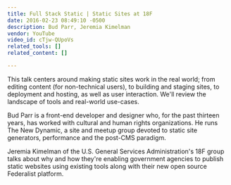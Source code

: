 ```yaml
---
title: Full Stack Static | Static Sites at 18F
date: 2016-02-23 08:49:10 -0500
description: Bud Parr, Jeremia Kimelman
vendor: YouTube
video_id: cTjw-QUpoVs
related_tools: []
related_content: []

---
```

This talk centers around making static sites work in the real world; from editing content (for non-technical users), to building and staging sites, to deployment and hosting, as well as user interaction. We'll review the landscape of tools and real-world use-cases.

Bud Parr is a front-end developer and designer who, for the past thirteen years, has worked with cultural and human rights organizations. He runs The New Dynamic, a site and meetup group devoted to static site generators, performance and the post-CMS paradigm.  

Jeremia Kimelman of the U.S. General Services Administration's 18F group talks about why and how they're enabling government agencies to publish static websites using existing tools along with their new open source Federalist platform.  
